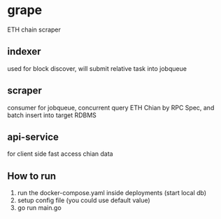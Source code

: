# grape
ETH chain scraper


## indexer
used for block discover, will submit relative task into jobqueue

## scraper
consumer for jobqueue, concurrent query ETH Chian by RPC Spec, and batch insert into target RDBMS

## api-service
for client side  fast access chian data


## How to run 

1. run the docker-compose.yaml inside deployments (start local db)
2. setup config file (you could use default value)
3. go run main.go
